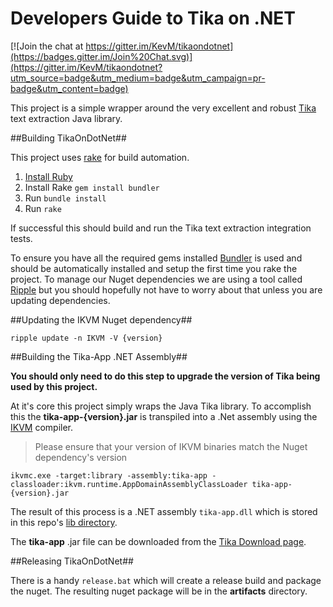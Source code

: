 Developers Guide to Tika on .NET
===============================

[![Join the chat at https://gitter.im/KevM/tikaondotnet](https://badges.gitter.im/Join%20Chat.svg)](https://gitter.im/KevM/tikaondotnet?utm_source=badge&utm_medium=badge&utm_campaign=pr-badge&utm_content=badge)

This project is a simple wrapper around the very excellent and robust [Tika](http://tika.apache.org/) text extraction Java library. 

##Building TikaOnDotNet##

This project uses [rake](http://rake.rubyforge.org/) for build automation. 

1. [Install Ruby](http://rubyinstaller.org/)
2. Install Rake ```gem install bundler```
3. Run ```bundle install```
4. Run ```rake```

If successful this should build and run the Tika text extraction integration tests.

To ensure you have all the required gems installed [Bundler](http://bundler.io/) is used and should be automatically installed and setup the first time you rake the project. To manage our Nuget dependencies we are using a tool called [Ripple](http://darthfubumvc.github.io/ripple/ripple/gettingstarted/overview/) but you should hopefully not have to worry about that unless you are updating dependencies. 

##Updating the IKVM Nuget dependency##

```
ripple update -n IKVM -V {version}
```

##Building the Tika-App .NET Assembly##

**You should only need to do this step to upgrade the version of Tika being used by this project.**

At it's core this project simply wraps the Java Tika library. To accomplish this the **tika-app-{version}.jar** is transpiled into a .Net assembly using the [IKVM](http://www.ikvm.net/) compiler. 

> Please ensure that your version of IKVM binaries match the Nuget dependency's version

```
ikvmc.exe -target:library -assembly:tika-app -classloader:ikvm.runtime.AppDomainAssemblyClassLoader tika-app-{version}.jar
```

The result of this process is a .NET assembly ```tika-app.dll``` which is stored in this repo's [lib directory](https://github.com/KevM/tikaondotnet/tree/master/lib).

The **tika-app** .jar file can be downloaded from the [Tika Download page](http://tika.apache.org/download.html).

##Releasing TikaOnDotNet##

There is a handy ```release.bat``` which will create a release build and package the nuget. The resulting nuget package will be in the **artifacts** directory.

